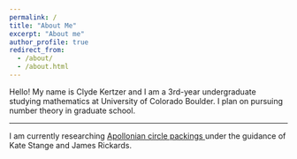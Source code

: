 ```yaml
---
permalink: /
title: "About Me"
excerpt: "About me"
author_profile: true
redirect_from: 
  - /about/
  - /about.html
---
```


Hello! My name is Clyde Kertzer and I am a 3rd-year undergraduate studying mathematics at University of Colorado Boulder. 
I plan on pursuing number theory in graduate school.

---

I am currently researching <a href="https://en.wikipedia.org/wiki/Apollonian_gasket">Apollonian circle packings </a> under the guidance of Kate Stange and James Rickards. 

